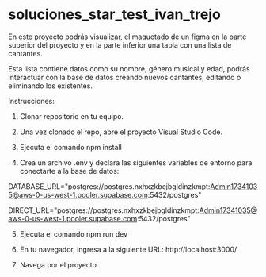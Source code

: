 # soluciones_star_test_ivan_trejo

En este proyecto podrás visualizar, el maquetado de un figma en la parte superior del proyecto y en la parte inferior una tabla con una lista de cantantes.

Esta lista contiene datos como su nombre, género musical y edad, podrás interactuar con la base de datos creando nuevos cantantes, editando o eliminando los existentes.

Instrucciones:

1. Clonar repositorio en tu equipo.

2. Una vez clonado el repo, abre el proyecto Visual Studio Code.

3. Ejecuta el comando npm install

4. Crea un archivo .env y declara las siguientes variables de entorno para conectarte a la base de datos:

  DATABASE_URL="postgres://postgres.nxhxzkbejbgldinzkmpt:Admin17341035@aws-0-us-west-1.pooler.supabase.com:5432/postgres"
  
  DIRECT_URL="postgres://postgres.nxhxzkbejbgldinzkmpt:Admin17341035@aws-0-us-west-1.pooler.supabase.com:5432/postgres"

5. Ejecuta el comando npm run dev

6. En tu navegador, ingresa a la siguiente URL: http://localhost:3000/

7. Navega por el proyecto
     
